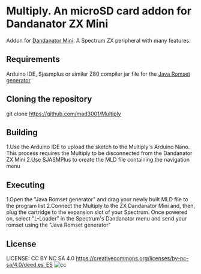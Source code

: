 # Multiply. An microSD card addon for Dandanator ZX Mini
Addon for [Dandanator Mini](http://www.dandare.es/Proyectos_Dandare/ZX_Dandanator!_Mini.html). A Spectrum ZX peripheral with many features.


## Requirements
Arduino IDE, Sjasmplus or similar Z80 compiler
jar file for the [Java Romset generator](https://github.com/teiram/dandanator-mini.git)


## Cloning the repository
 git clone https://github.com/mad3001/Multiply

 
## Building
 1.Use the Arduino IDE to upload the sketch to the Multiply's Arduino Nano. This process requires the Multiply to be disconnected from the Dandanator ZX Mini
 2.Use SJASMPlus to create the MLD file containing the navigation menu

 
## Executing
 1.Open the "Java Romset generator" and drag your newly built MLD file to the program list
 2.Connect the Multiply to the ZX Dandanator Mini and, then, plug the cartridge to the expansion slot of your Spectrum. Once powered on, select "L-Loader" in the Spectrum's Dandanator menu and send your romset using the "Java Romset generator"
 
## License
 LICENSE: CC BY NC SA 4.0
 https://creativecommons.org/licenses/by-nc-sa/4.0/deed.es_ES
 ![cc](https://creativecommons.org/wp-content/themes/cc/images/cc.logo.white.svg)